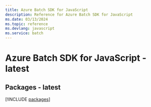 ```yaml
---
title: Azure Batch SDK for JavaScript
description: Reference for Azure Batch SDK for JavaScript
ms.date: 03/13/2024
ms.topic: reference
ms.devlang: javascript
ms.service: batch
---
```

# Azure Batch SDK for JavaScript - latest
## Packages - latest
[!INCLUDE [packages](batch-index.md)]